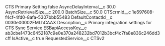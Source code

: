 <?xml version="1.0" encoding="UTF-8"?>
<CustomMetadata xmlns="http://soap.sforce.com/2006/04/metadata" xmlns:xsi="http://www.w3.org/2001/XMLSchema-instance" xmlns:xsd="http://www.w3.org/2001/XMLSchema">
    <label>CTS Primary Setting</label>
    <protected>false</protected>
    <values>
        <field>AsyncDelayInterval__c</field>
        <value xsi:type="xsd:double">30.0</value>
    </values>
    <values>
        <field>AsyncRetrievalSize__c</field>
        <value xsi:type="xsd:double">200.0</value>
    </values>
    <values>
        <field>BatchSize__c</field>
        <value xsi:type="xsd:double">50.0</value>
    </values>
    <values>
        <field>CTScrmId__c</field>
        <value xsi:type="xsd:string">1e697608-f4cf-4fd0-8afa-5307bbb55483</value>
    </values>
    <values>
        <field>DefaultContactId__c</field>
        <value xsi:type="xsd:string">0030e00002FMLhCAAX</value>
    </values>
    <values>
        <field>Description__c</field>
        <value xsi:type="xsd:string">Primary integration settings for CTS Sync Service</value>
    </values>
    <values>
        <field>ESBapiAccessKey__c</field>
        <value xsi:type="xsd:string">ab3cbe1473c6452187c9e0e370a248232bd7012b3bcf4c7fa8e836c246dd3cff</value>
    </values>
    <values>
        <field>IsActive__c</field>
        <value xsi:type="xsd:boolean">true</value>
    </values>
    <values>
        <field>RequestedService__c</field>
        <value xsi:type="xsd:string">CTSv2</value>
    </values>
</CustomMetadata>
